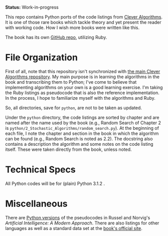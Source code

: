 **Status:** Work-in-progress

This repo contains Python ports of the code listings from [Clever Algorithms](www.cleveralgorithms.com). It is one of those rare books which tackle theory and yet present the reader with working code. How I wish more books were written like this.

The book has its own [GitHub repo](https://github.com/jbrownlee/CleverAlgorithms), utilizing Ruby.

# File Organization

First of all, note that this repository isn't synchronized with [the main Clever Algorithms repository](https://github.com/jbrownlee/CleverAlgorithms). My main purpose is in learning the algorithms in the book and transcribing them to Python; I've come to believe that implementing algorithms on your own is a good learning exercise. I'm taking the Ruby listings as pseudocode that is also the reference implementation. In the process, I hope to familiarize myself with the algorithms and Ruby.

So, all directories, save for `python`, are not to be taken as updated.

Under the `python` directory, the code listings are sorted by chapter and are named after the name used by the book (e.g., Random Search of Chapter 2 is `python/2_Stochastic_Algorithms/random_search.py`). At the beginning of each file, I note the chapter and section in the book in which the algorithm can be found (e.g., Random Search is noted as 2.2). The docstring also contains a description the algorithm and some notes on the code listing itself. These were taken directly from the book, unless noted.

# Technical Specs

All Python codes will be for (plain) Python 3.1.2 .

# Miscellaneous

There are [Python versions](http://code.google.com/p/aima-python/) of the pseudocodes in Russel and Norvig's _Artificial Intelligence: A Modern Approach_. There are also listings for other languages as well as a standard data set at the [book's official site](http://aima.cs.berkeley.edu/code.html).
